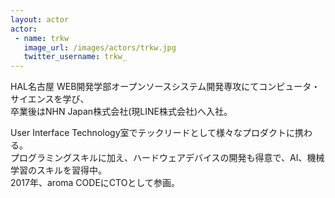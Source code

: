 ```yaml
---
layout: actor
actor:
 - name: trkw
   image_url: /images/actors/trkw.jpg
   twitter_username: trkw_
---
```


HAL名古屋 WEB開発学部オープンソースシステム開発専攻にてコンピュータ・サイエンスを学び、  
卒業後はNHN Japan株式会社(現LINE株式会社)へ入社。  

User Interface Technology室でテックリードとして様々なプロダクトに携わる。  
プログラミングスキルに加え、ハードウェアデバイスの開発も得意で、AI、機械学習のスキルを習得中。  
2017年、aroma CODEにCTOとして参画。